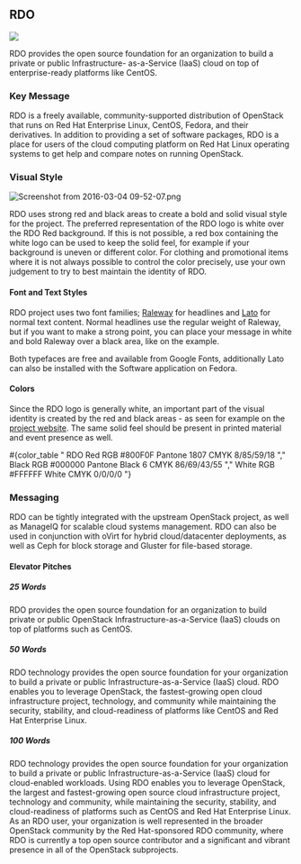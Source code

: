 ## RDO

![](/images/branding/image22.png)

RDO provides the open source foundation for an organization to build a private or public Infrastructure- as-a-Service (IaaS) cloud on top of enterprise-ready platforms like CentOS.

### Key Message

RDO is a freely available, community-supported distribution of OpenStack that runs on Red Hat Enterprise Linux, CentOS, Fedora, and their derivatives. In addition to providing a set of software packages, RDO is a place for users of the cloud computing platform on Red Hat Linux operating systems to get help and compare notes on running OpenStack.

### Visual Style

![Screenshot from 2016-03-04 09-52-07.png](/images/branding/image21.png)

RDO uses strong red and black areas to create a bold and solid visual style for the project. The preferred representation of the RDO logo is white over the RDO Red background. If this is not possible, a red box containing the white logo can be used to keep the solid feel, for example if your background is uneven or different color. For clothing and promotional items where it is not always possible to control the color precisely, use your own judgement to try to best maintain the identity of RDO.

#### Font and Text Styles

RDO project uses two font families; [Raleway](https://www.google.com/fonts%23UsePlace:use/Collection:Raleway) for headlines and [Lato](https://www.google.com/fonts%23UsePlace:use/Collection:Lato) for normal text content. Normal headlines use the regular weight of Raleway, but if you want to make a strong point, you can place your message in white and bold Raleway over a black area, like on the example.

Both typefaces are free and available from Google Fonts, additionally Lato can also be installed with the Software application on Fedora.

#### Colors

Since the RDO logo is generally white, an important part of the visual identity is created by the red and black areas - as seen for example on the [project website](http://rdoproject.org). The same solid feel should be present in printed material and event presence as well.

#{color_table "
  RDO Red
  RGB #800F0F
  Pantone 1807
  CMYK 8/85/59/18
","
  Black
  RGB #000000
  Pantone Black 6
  CMYK 86/69/43/55
","
  White
  RGB #FFFFFF
  White
  CMYK 0/0/0/0
"}

### Messaging

RDO can be tightly integrated with the upstream OpenStack project, as well as ManageIQ for scalable cloud systems management. RDO can also be used in conjunction with oVirt for hybrid cloud/datacenter deployments, as well as Ceph for block storage and Gluster for file-based storage.

#### Elevator Pitches

##### 25 Words

RDO provides the open source foundation for an organization to build private or public OpenStack Infrastructure-as-a-Service (IaaS) clouds on top of platforms such as CentOS.

##### 50 Words

RDO technology provides the open source foundation for your organization to build a private or public Infrastructure-as-a-Service (IaaS) cloud. RDO enables you to leverage OpenStack, the fastest-growing open cloud infrastructure project, technology, and community while maintaining the security, stability, and cloud-readiness of platforms like CentOS and Red Hat Enterprise Linux.

##### 100 Words

RDO technology provides the open source foundation for your organization to build a private or public Infrastructure-as-a-Service (IaaS) cloud for cloud-enabled workloads. Using RDO enables you to leverage OpenStack, the largest and fastest-growing open source cloud infrastructure project, technology and community, while maintaining the security, stability, and cloud-readiness of platforms such as CentOS and Red Hat Enterprise Linux. As an RDO user, your organization is well represented in the broader OpenStack community by the Red Hat-sponsored RDO community, where RDO is currently a top open source contributor and a significant and vibrant presence in all of the OpenStack subprojects.
